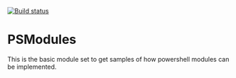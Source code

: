 [![Build status](https://ci.appveyor.com/api/projects/status/github/psmodules/randomuser?svg=true)](https://ci.appveyor.com/api/projects/status/github/psmodules/)


# PSModules

This is the basic module set to get samples of how powershell modules can be implemented.
